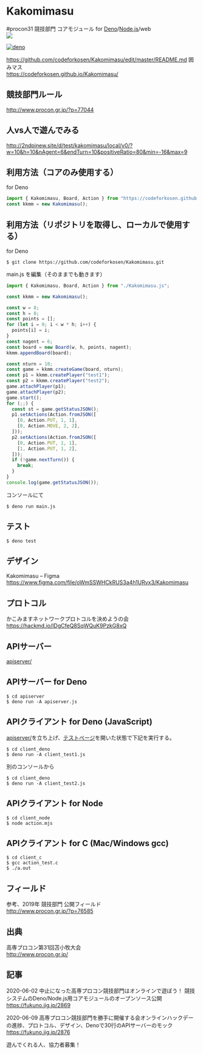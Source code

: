 # Kakomimasu
 #procon31 競技部門 コアモジュール for [Deno](https://deno.land/)/[Node.js](https://nodejs.org/ja/)/web  
 <img src="https://codeforkosen.github.io/Kakomimasu/img/kakomimasu-img.png">  

[![deno](https://taisukef.github.com/denolib/denobadge@1.3.3.svg)](https://deno.land/)  

<!--[![esmodules](https://taisukef.github.com/denolib/esmodulesbadge.svg)](https://developer.mozilla.org/ja/docs/Web/JavaScript/Guide/Modules)-->  
https://github.com/codeforkosen/Kakomimasu/edit/master/README.md
囲みマス  
https://codeforkosen.github.io/Kakomimasu/  

## 競技部門ルール  

http://www.procon.gr.jp/?p=77044  

## 人vs人で遊んでみる

http://2ndpinew.site/d/test/kakomimasu/local/v0/?w=10&h=10&nAgent=6&endTurn=10&positiveRatio=80&min=-16&max=9  

## 利用方法（コアのみ使用する）

for Deno
```typescript
import { Kakomimasu, Board, Action } from "https://codeforkosen.github.io/Kakomimasu/Kakomimasu.js";
const kkmm = new Kakomimasu();
```

## 利用方法（リポジトリを取得し、ローカルで使用する）

for Deno
```
$ git clone https://github.com/codeforkosen/Kakomimasu.git
```
main.js を編集（そのままでも動きます）
```javascript
import { Kakomimasu, Board, Action } from "./Kakomimasu.js";

const kkmm = new Kakomimasu();

const w = 8;
const h = 8;
const points = [];
for (let i = 0; i < w * h; i++) {
  points[i] = i;
}
const nagent = 6;
const board = new Board(w, h, points, nagent);
kkmm.appendBoard(board);

const nturn = 10;
const game = kkmm.createGame(board, nturn);
const p1 = kkmm.createPlayer("test1");
const p2 = kkmm.createPlayer("test2");
game.attachPlayer(p1);
game.attachPlayer(p2);
game.start();
for (;;) {
  const st = game.getStatusJSON();
  p1.setActions(Action.fromJSON([
    [0, Action.PUT, 1, 1],
    [0, Action.MOVE, 2, 2],
  ]));
  p2.setActions(Action.fromJSON([
    [0, Action.PUT, 1, 1],
    [1, Action.PUT, 1, 2],
  ]));
  if (!game.nextTurn()) {
    break;
  }
}
console.log(game.getStatusJSON());

```
コンソールにて
```
$ deno run main.js
```

## テスト

```
$ deno test
```

## デザイン
Kakomimasu – Figma  
https://www.figma.com/file/oWmSSWHCkRUS3a4h1URvx3/Kakomimasu  

## プロトコル
かこみますネットワークプロトコルを決めようの会  
https://hackmd.io/IDgCfeQ8SqWQuK9PzkG8xQ  

## APIサーバー

[apiserver/](apiserver)  

## APIサーバー for Deno

```
$ cd apiserver
$ deno run -A apiserver.js
```

## APIクライアント for Deno (JavaScript)

[apiserver/](apiserver)を立ち上げ、[テストページ](http://localhost:8880/game)を開いた状態で下記を実行する。

```
$ cd client_deno
$ deno run -A client_test1.js
```
別のコンソールから
```
$ cd client_deno
$ deno run -A client_test2.js
```

## APIクライアント for Node

```
$ cd client_node
$ node action.mjs
```

## APIクライアント for C (Mac/Windows gcc)

```
$ cd client_c
$ gcc action_test.c
$ ./a.out
```

## フィールド

参考、2019年 競技部門 公開フィールド  
http://www.procon.gr.jp/?p=76585  

## 出典

高専プロコン第31回苫小牧大会  
http://www.procon.gr.jp/  

## 記事

2020-06-02 中止になった高専プロコン競技部門はオンラインで遊ぼう！ 競技システムのDeno/Node.js用コアモジュールのオープンソース公開  
https://fukuno.jig.jp/2869  

2020-06-09 高専プロコン競技部門を勝手に開催する会オンラインハックデーの進捗、プロトコル、デザイン、Denoで30行のAPIサーバーのモック  
https://fukuno.jig.jp/2876  

遊んでくれる人、協力者募集！ 
